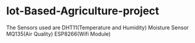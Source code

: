 # Iot-Based-Agriculture-project
The Sensors used are 
DHT11(Temperature and Humidity)
Moisture Sensor
MQ135(Air Quality)
ESP8266(Wifi Module)
